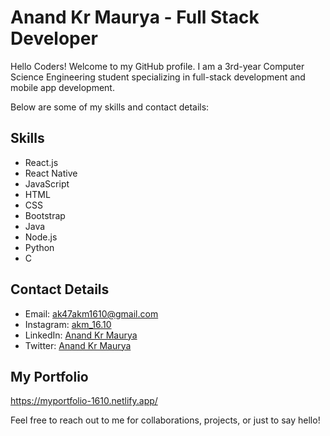 # Anand Kr Maurya - Full Stack Developer

Hello Coders! Welcome to my GitHub profile. I am a 3rd-year Computer Science Engineering student specializing in full-stack development and mobile app development.

Below are some of my skills and contact details:

## Skills

- React.js
- React Native
- JavaScript
- HTML
- CSS
- Bootstrap
- Java
- Node.js
- Python
- C

## Contact Details

- Email: ak47akm1610@gmail.com
- Instagram: [akm_16.10](https://www.instagram.com/akm_16.10/)
- LinkedIn: [Anand Kr Maurya](https://www.linkedin.com/in/anand-kr-maurya-akm16)
- Twitter: [Anand Kr Maurya](https://twitter.com/Anand786akm)

## My Portfolio

https://myportfolio-1610.netlify.app/

Feel free to reach out to me for collaborations, projects, or just to say hello!

